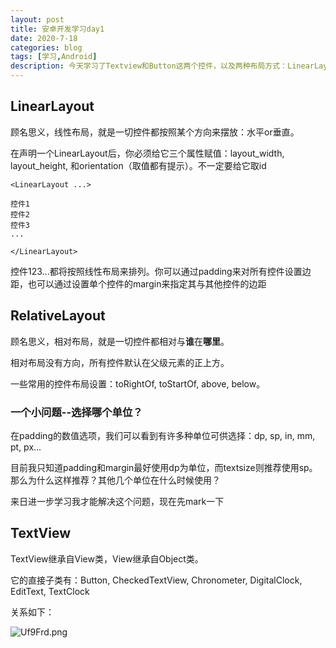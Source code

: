```yaml
---
layout: post
title: 安卓开发学习day1
date: 2020-7-18
categories: blog
tags: [学习,Android]
description: 今天学习了Textview和Button这两个控件，以及两种布局方式：LinearLayout和RelativeLayout
---
```


## LinearLayout

顾名思义，线性布局，就是一切控件都按照某个方向来摆放：水平or垂直。

在声明一个LinearLayout后，你必须给它三个属性赋值：layout_width, layout_height, 和orientation（取值都有提示）。不一定要给它取id
```
<LinearLayout ...>

控件1
控件2
控件3
...

</LinearLayout>
```

控件123...都将按照线性布局来排列。你可以通过padding来对所有控件设置边距，也可以通过设置单个控件的margin来指定其与其他控件的边距

## RelativeLayout
顾名思义，相对布局，就是一切控件都相对与**谁**在**哪里**。

相对布局没有方向，所有控件默认在父级元素的正上方。

一些常用的控件布局设置：toRightOf, toStartOf, above, below。

### 一个小问题--选择哪个单位？

在padding的数值选项，我们可以看到有许多种单位可供选择：dp, sp, in, mm, pt, px...

目前我只知道padding和margin最好使用dp为单位，而textsize则推荐使用sp。那么为什么这样推荐？其他几个单位在什么时候使用？

来日进一步学习我才能解决这个问题，现在先mark一下

## TextView

TextView继承自View类，View继承自Object类。

它的直接子类有：Button, CheckedTextView, Chronometer, DigitalClock, EditText, TextClock

关系如下：

![Uf9Frd.png](https://s1.ax1x.com/2020/07/19/Uf9Frd.png)